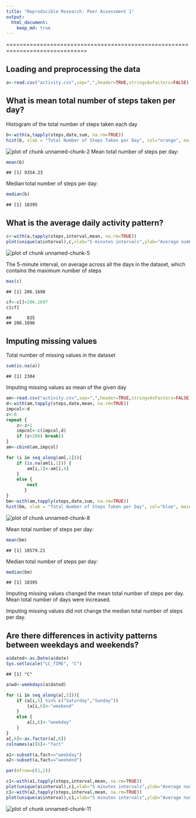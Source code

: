 ```yaml
---
title: "Reproducible Research: Peer Assessment 1"
output: 
  html_document:
    keep_md: true
---
```

==============================================================================
## Loading and preprocessing the data


```r
a<-read.csv("activity.csv",sep=",",header=TRUE,stringsAsFactors=FALSE)
```

## What is mean total number of steps taken per day?

Histogram of the total number of steps taken each day


```r
b<-with(a,tapply(steps,date,sum, na.rm=TRUE))
hist(b, xlab = "Total Number of Steps Taken per Day", col="orange", main = "Total Number of Steps")
```

![plot of chunk unnamed-chunk-2](figure/unnamed-chunk-2-1.png) 
Mean total number of steps per day:

```r
mean(b)
```

```
## [1] 9354.23
```

Median total number of steps per day:

```r
median(b)
```

```
## [1] 10395
```

## What is the average daily activity pattern?


```r
c<-with(a,tapply(steps,interval,mean, na.rm=TRUE))
plot(unique(a$interval),c,xlab="5 minutes intervals",ylab="Average number of steps", type="l", col="red")
```

![plot of chunk unnamed-chunk-5](figure/unnamed-chunk-5-1.png) 

The 5-minute interval, on average across all the days in the dataset, which contains the maximum number of steps

```r
max(c)
```

```
## [1] 206.1698
```

```r
cf<-c[]>206.1697
c[cf]
```

```
##      835 
## 206.1698
```
## Imputing missing values

Total number of missing values in the dataset

```r
sum(is.na(a))
```

```
## [1] 2304
```
Imputing missing values as mean of the given day

```r
am<-read.csv("activity.csv",sep=",",header=TRUE,stringsAsFactors=FALSE)
d<-with(am,tapply(steps,date,mean, na.rm=TRUE))
impcol<-d
z<-0
repeat {
    z<-z+1 
    impcol<-c(impcol,d) 
    if (z>286) break()
}
am<-cbind(am,impcol)

for (i in seq_along(am[,1])){
    if (is.na(am[i,1])) {
        am[i,1]<-am[i,4]
    }
    else {
        next
       }
}
bm<-with(am,tapply(steps,date,sum, na.rm=TRUE))
hist(bm, xlab = "Total Number of Steps Taken per Day", col="blue", main = "Total Number of Steps after Imputing Missing Values")
```

![plot of chunk unnamed-chunk-8](figure/unnamed-chunk-8-1.png) 

Mean total number of steps per day:

```r
mean(bm)
```

```
## [1] 10579.21
```

Median total number of steps per day:

```r
median(bm)
```

```
## [1] 10395
```
Imputing missing values changed the mean total number of steps per day. Mean total number of days were increased.

Imputing missing values did not change the median total number of steps per day.


## Are there differences in activity patterns between weekdays and weekends?


```r
a$dated<-as.Date(a$date)
Sys.setlocale("LC_TIME", "C")
```

```
## [1] "C"
```

```r
a$wd<-weekdays(a$dated)

for (i in seq_along(a[,5])){
    if (a[i,5] %in% c("Saturday","Sunday"))
        {a[i,6]<-"weekend"
    }
    else {
        a[i,6]<-"weekday"
    }
}
a[,6]<-as.factor(a[,6])
colnames(a)[6]<-"fact"

a1<-subset(a,fact=="weekday")
a2<-subset(a,fact=="weekend")

par(mfrow=c(1,2))

c1<-with(a1,tapply(steps,interval,mean, na.rm=TRUE))
plot(unique(a$interval),c1,xlab="5 minutes intervals",ylab="Average number of steps on weekday days", type="l", col="green")
c1<-with(a2,tapply(steps,interval,mean, na.rm=TRUE))
plot(unique(a$interval),c1,xlab="5 minutes intervals",ylab="Average number of steps on weekend days", type="l", col="blue")
```

![plot of chunk unnamed-chunk-11](figure/unnamed-chunk-11-1.png) 

